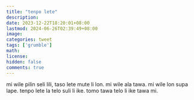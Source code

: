 ```yaml
---
title: "tenpo lete"
description: 
date: 2023-12-22T18:20:01+08:00
lastmod: 2024-06-26T02:39:49+08:00
image: 
categories: tweet
tags: ['grumble']
math: 
license: 
hidden: false
comments: true
---
```


mi wile pilin seli lili, taso lete mute li lon. mi wile ala tawa. mi wile lon supa lape. tenpo lete la telo suli li ike. tomo tawa telo li ike tawa mi. 




